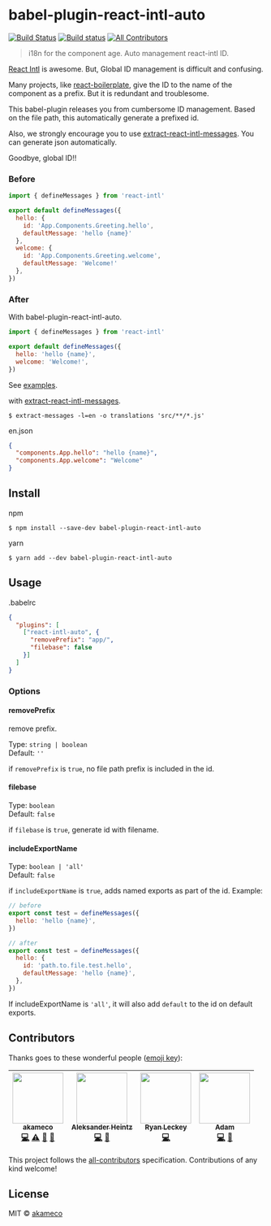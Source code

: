 # babel-plugin-react-intl-auto
[![Build Status](https://travis-ci.org/akameco/babel-plugin-react-intl-auto.svg?branch=master)](https://travis-ci.org/akameco/babel-plugin-react-intl-auto)
[![Build status](https://ci.appveyor.com/api/projects/status/5smedgke2ia9fpa0/branch/master?svg=true)](https://ci.appveyor.com/project/akameco/babel-plugin-react-intl-auto/branch/master)
[![All Contributors](https://img.shields.io/badge/all_contributors-4-orange.svg?style=flat-square)](#contributors)

> i18n for the component age. Auto management react-intl ID.

[React Intl](https://github.com/yahoo/react-intl) is awesome. But, Global ID management is difficult and confusing.

Many projects, like [react-boilerplate](https://github.com/react-boilerplate/react-boilerplate), give the ID to the name of the component as a prefix.
But it is redundant and troublesome.

This babel-plugin releases you from cumbersome ID management.
Based on the file path, this automatically generate a prefixed id.

Also, we strongly encourage you to use [extract-react-intl-messages](https://github.com/akameco/extract-react-intl-messages).
You can generate json automatically.

Goodbye, global ID!!

### Before

```js
import { defineMessages } from 'react-intl'

export default defineMessages({
  hello: {
    id: 'App.Components.Greeting.hello',
    defaultMessage: 'hello {name}'
  },
  welcome: {
    id: 'App.Components.Greeting.welcome',
    defaultMessage: 'Welcome!'
  },
})
```

### After

With babel-plugin-react-intl-auto.

```js
import { defineMessages } from 'react-intl'

export default defineMessages({
  hello: 'hello {name}',
  welcome: 'Welcome!',
})
```

See [examples](https://github.com/akameco/babel-plugin-react-intl-auto/tree/master/example).

with [extract-react-intl-messages](https://github.com/akameco/extract-react-intl-messages).

```
$ extract-messages -l=en -o translations 'src/**/*.js'
```

en.json

```json
{
  "components.App.hello": "hello {name}",
  "components.App.welcome": "Welcome"
}
```

## Install

npm

```
$ npm install --save-dev babel-plugin-react-intl-auto
```

yarn

```
$ yarn add --dev babel-plugin-react-intl-auto
```

## Usage

.babelrc

```json
{
  "plugins": [
    ["react-intl-auto", {
      "removePrefix": "app/",
      "filebase": false
    }]
  ]
}
```

### Options

#### removePrefix

remove prefix.

Type: `string | boolean` <br>
Default: `''`

if `removePrefix` is `true`, no file path prefix is included in the id.

#### filebase
Type: `boolean` <br>
Default: `false`

if `filebase` is `true`, generate id with filename.

#### includeExportName
Type: `boolean | 'all'` <br>
Default: `false`

if `includeExportName` is `true`, adds named exports as part of the id. Example:

```js
// before
export const test = defineMessages({
  hello: 'hello {name}',
})

// after
export const test = defineMessages({
  hello: {
    id: 'path.to.file.test.hello',
    defaultMessage: 'hello {name}',
  },
})
```

If includeExportName is `'all'`, it will also add `default` to the id on default
exports.

## Contributors

Thanks goes to these wonderful people ([emoji key](https://github.com/kentcdodds/all-contributors#emoji-key)):

<!-- ALL-CONTRIBUTORS-LIST:START - Do not remove or modify this section -->
| [<img src="https://avatars2.githubusercontent.com/u/4002137?v=4" width="100px;"/><br /><sub>akameco</sub>](http://akameco.github.io)<br />[💻](https://github.com/akameco/babel-plugin-react-intl-auto/commits?author=akameco "Code") [⚠️](https://github.com/akameco/babel-plugin-react-intl-auto/commits?author=akameco "Tests") [👀](#review-akameco "Reviewed Pull Requests") [📖](https://github.com/akameco/babel-plugin-react-intl-auto/commits?author=akameco "Documentation") | [<img src="https://avatars0.githubusercontent.com/u/112334?v=4" width="100px;"/><br /><sub>Aleksander Heintz</sub>](http://alxandr.me)<br />[💻](https://github.com/akameco/babel-plugin-react-intl-auto/commits?author=Alxandr "Code") [📖](https://github.com/akameco/babel-plugin-react-intl-auto/commits?author=Alxandr "Documentation") | [<img src="https://avatars1.githubusercontent.com/u/753919?v=4" width="100px;"/><br /><sub>Ryan Leckey</sub>](https://github.com/mehcode)<br />[💻](https://github.com/akameco/babel-plugin-react-intl-auto/commits?author=mehcode "Code") | [<img src="https://avatars1.githubusercontent.com/u/2652619?v=4" width="100px;"/><br /><sub>Adam</sub>](https://github.com/adam-26)<br />[💻](https://github.com/akameco/babel-plugin-react-intl-auto/commits?author=adam-26 "Code") [📖](https://github.com/akameco/babel-plugin-react-intl-auto/commits?author=adam-26 "Documentation") |
| :---: | :---: | :---: | :---: |
<!-- ALL-CONTRIBUTORS-LIST:END -->

This project follows the [all-contributors](https://github.com/kentcdodds/all-contributors) specification. Contributions of any kind welcome!

## License

MIT © [akameco](http://akameco.github.io)

